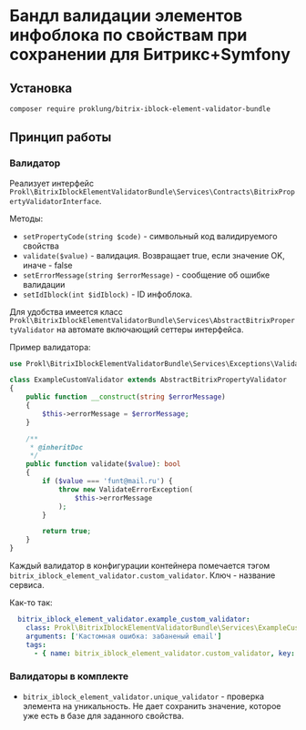 # Бандл валидации элементов инфоблока по свойствам при сохранении для Битрикс+Symfony

## Установка

```bash
composer require proklung/bitrix-iblock-element-validator-bundle
``` 

## Принцип работы

### Валидатор

Реализует интерфейс `Prokl\BitrixIblockElementValidatorBundle\Services\Contracts\BitrixPropertyValidatorInterface`.

Методы:

- `setPropertyCode(string $code)` - символьный код валидируемого свойства
- `validate($value)` - валидация. Возвращает true, если значение OK, иначе - false
- `setErrorMessage(string $errorMessage)` - сообщение об ошибке валидации
- `setIdIblock(int $idIblock)` - ID инфоблока.

Для удобства имеется класс `Prokl\BitrixIblockElementValidatorBundle\Services\AbstractBitrixPropertyValidator`
на автомате включающий сеттеры интерфейса.

Пример валидатора:

```php
use Prokl\BitrixIblockElementValidatorBundle\Services\Exceptions\ValidateErrorException;

class ExampleCustomValidator extends AbstractBitrixPropertyValidator
{
    public function __construct(string $errorMessage)
    {
        $this->errorMessage = $errorMessage;
    }

    /**
     * @inheritDoc
     */
    public function validate($value): bool
    {
        if ($value === 'funt@mail.ru') {
            throw new ValidateErrorException(
                $this->errorMessage
            );
        }

        return true;
    }
}
```

Каждый валидатор в конфигурации контейнера помечается тэгом `bitrix_iblock_element_validator.custom_validator`.
Ключ - название сервиса.

Как-то так:

```yaml
  bitrix_iblock_element_validator.example_custom_validator:
    class: Prokl\BitrixIblockElementValidatorBundle\Services\ExampleCustomValidator
    arguments: ['Кастомная ошибка: забаненый email']
    tags:
      - { name: bitrix_iblock_element_validator.custom_validator, key: bitrix_iblock_element_validator.example_custom_validator  }
```

### Валидаторы в комплекте

- `bitrix_iblock_element_validator.unique_validator` - проверка элемента на уникальность. Не дает сохранить значение, которое уже есть в базе для заданного свойства.